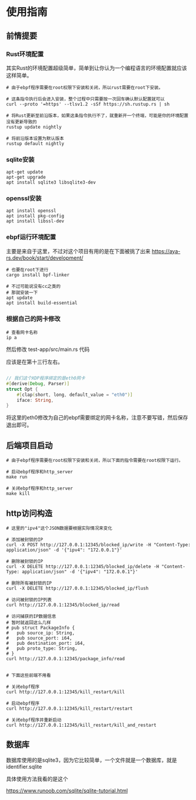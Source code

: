 # 使用指南

## 前情提要

### Rust环境配置

其实Rust的环境配置超级简单，简单到让你认为一个编程语言的环境配置就应该这样简单。

```shell
# 由于ebpf程序需要在root权限下安装和关闭，所以rust需要在root下安装。

# 这条指令执行后会进入安装，整个过程中只需要按一次回车确认默认配置就可以
curl --proto '=https' --tlsv1.2 -sSf https://sh.rustup.rs | sh

# 将Rust更新至前沿版本，如果这条指令执行不了，就重新开一个终端，可能是你的环境配置没有更新导致的
rustup update nightly

# 将前沿版本设置为默认版本
rustup default nightly
```

### sqlite安装

```shell
apt-get update
apt-get upgrade
apt install sqlite3 libsqlite3-dev
```

### openssl安装

```shell
apt install openssl
apt install pkg-config
apt install libssl-dev
```

### ebpf运行环境配置

主要是来自于这里，不过对这个项目有用的是在下面被挑了出来
https://aya-rs.dev/book/start/development/

```shell
# 也要在root下进行
cargo install bpf-linker

# 不过可能说没有cc之类的
# 那就安装一下
apt update
apt install build-essential
```

### 根据自己的网卡修改

```shell
# 查看网卡名称
ip a
```

然后修改 test-app/src/main.rs 代码

应该是在第十三行左右。

```rust

// 我们这个XDP程序绑定的是eth0网卡
#[derive(Debug, Parser)]
struct Opt {
    #[clap(short, long, default_value = "eth0")]
    iface: String,
}

```

将这里的eth0修改为自己的ebpf需要绑定的网卡名称，注意不要写错，然后保存退出即可。

## 后端项目启动

```shell
# 由于ebpf程序需要在root权限下安装和关闭，所以下面的指令需要在root权限下运行。

# 启动ebpf程序和http_server
make run

# 关闭ebpf程序和http_server
make kill
```

## http访问构造

```shell
# 这里的"ipv4"这个JSON数据要根据实际情况来变化

# 添加被封锁的IP
curl -X POST http://127.0.0.1:12345/blocked_ip/write -H "Content-Type: application/json" -d '{"ipv4": "172.0.0.1"}'

# 删除被封锁的IP
curl -X DELETE http://127.0.0.1:12345/blocked_ip/delete -H "Content-Type: application/json" -d '{"ipv4": "172.0.0.1"}'

# 删除所有被封锁的IP
curl -X DELETE http://127.0.0.1:12345/blocked_ip/flush

# 访问被封锁的IP列表
curl http://127.0.0.1:12345/blocked_ip/read

# 访问捕获的IP数据信息
# 暂时就返回这么几样
# pub struct PackageInfo {
#   pub source_ip: String,
#   pub source_port: i64,
#   pub destination_port: i64,
#   pub proto_type: String,
# }
curl http://127.0.0.1:12345/package_info/read


# 下面这些前端不用看

# 关闭ebpf程序
curl http://127.0.0.1:12345/kill_restart/kill

# 启动ebpf程序
curl http://127.0.0.1:12345/kill_restart/restart

# 关闭ebpf程序并重新启动
curl http://127.0.0.1:12345/kill_restart/kill_and_restart
```

## 数据库

数据库使用的是sqlite3，因为它比较简单，一个文件就是一个数据库，就是 identifier.sqlite

具体使用方法我看的是这个

https://www.runoob.com/sqlite/sqlite-tutorial.html
